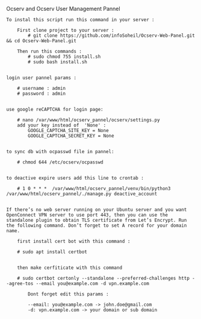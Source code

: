 Ocserv and Ocserv User Management Pannel

    To instal this script run this command in your server :
    
        First clone project to your server :
            # git clone https://github.com/infoSoheil/Ocserv-Web-Panel.git && cd Ocserv-Web-Panel.git
    
        Then run this commands :
            # sudo chmod 755 install.sh
            # sudo bash install.sh


    login user pannel params : 

        # username : admin
        # password : admin
        

    use google reCAPTCHA for login page:

        # nano /var/www/html/ocserv_pannel/ocserv/settings.py 
        add your key instead of  'None' :
            GOOGLE_CAPTCHA_SITE_KEY = None
            GOOGLE_CAPTCHA_SECRET_KEY = None


    to sync db with ocpasswd file in pannel:
        
        # chmod 644 /etc/ocserv/ocpasswd 
    

    to deactive expire users add this line to crontab :
        
        # 1 0 * * *  /var/www/html/ocserv_pannel/venv/bin/python3 /var/www/html/ocserv_pannel/./manage.py deactive_account


    If there’s no web server running on your Ubuntu server and you want OpenConnect VPN server to use port 443, then you can use the standalone plugin to obtain TLS certificate from Let’s Encrypt. Run the following command. Don’t forget to set A record for your domain name.

        first install cert bot with this command :

        # sudo apt install certbot


        then make cerfiticate with this command

        # sudo certbot certonly --standalone --preferred-challenges http --agree-tos --email you@example.com -d vpn.example.com
        
            Dont forget edit this params :

            --email: you@example.com -> john.doe@gmail.com
            -d: vpn.example.com -> your domain or sub domain











    




